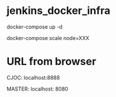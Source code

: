# jenkins_docker_infra

docker-compose up -d

docker-compose scale node=XXX

# URL from browser

CJOC: localhost:8888
 
MASTER: localhost: 8080
